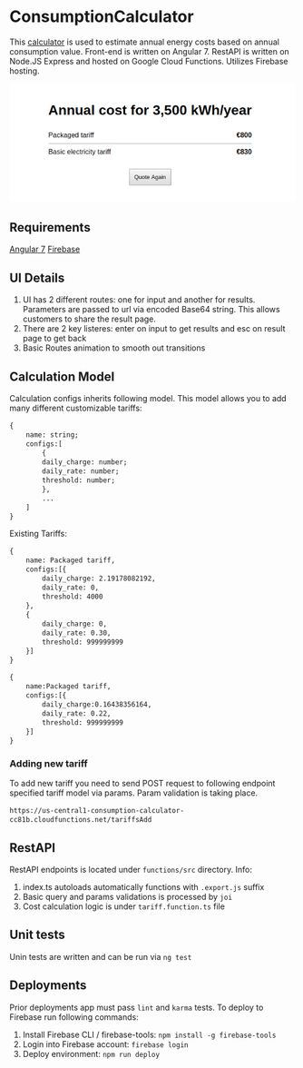 # ConsumptionCalculator

This [calculator](https://consumption-calculator-cc81b.firebaseapp.com) is used to estimate annual energy costs based on annual consumption value. Front-end is written on Angular 7. RestAPI is written on Node.JS Express and hosted on Google Cloud Functions. Utilizes Firebase hosting.

![widget preview](https://raw.githubusercontent.com/Omi0/consumption-calculator/master/preview.png)

## Requirements

[Angular 7](https://angular.io/)
[Firebase](https://firebase.google.com/)

## UI Details
1. UI has 2 different routes: one for input and another for results. Parameters are passed to url via encoded Base64 string. This allows customers to share the result page.
2. There are 2 key listeres: enter on input to get results and esc on result page to get back
3. Basic Routes animation to smooth out transitions

## Calculation Model

Calculation configs inherits following model. This model allows you to add many different customizable tariffs:

```
{
    name: string;
    configs:[
        {
        daily_charge: number;
        daily_rate: number;
        threshold: number;
        },
        ...
    ]
}
```
Existing Tariffs: 

```
{
    name: Packaged tariff,
    configs:[{
        daily_charge: 2.19178082192, 
        daily_rate: 0, 
        threshold: 4000
    },
    {
        daily_charge: 0, 
        daily_rate: 0.30, 
        threshold: 999999999
    }]
}
```

```
{
    name:Packaged tariff,
    configs:[{
        daily_charge:0.16438356164, 
        daily_rate: 0.22, 
        threshold: 999999999
    }]
}
```



### Adding new tariff

To add new tariff you need to send POST request to following endpoint specified tariff model via params. 
Param validation is taking place. 
```
https://us-central1-consumption-calculator-cc81b.cloudfunctions.net/tariffsAdd
```

## RestAPI

RestAPI endpoints is located under `functions/src` directory. Info:
1. index.ts autoloads automatically functions with `.export.js` suffix
2. Basic query and params validations is processed by `joi`
3. Cost calculation logic is under `tariff.function.ts` file


## Unit tests

Unin tests are written and can be run via `ng test`

## Deployments

Prior deployments app must pass `lint` and `karma` tests. To deploy to Firebase run following commands:

1. Install Firebase CLI / firebase-tools: `npm install -g firebase-tools`
2. Login into Firebase account: `firebase login`
3. Deploy environment: `npm run deploy`
